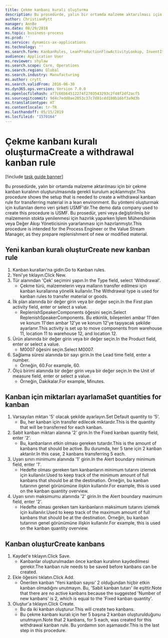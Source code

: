 ```yaml
---
title: Çekme kanbanı kuralı oluşturma
description: Bu prosedürde, yalın bir ortamda malzeme aktarılması için bir çekme kanban kuralının oluşturulmasında gerekli kurulum açıklanmıştır.
author: ChristianRytt
manager: AnnBe
ms.date: 08/29/2018
ms.topic: business-process
ms.prod: ''
ms.service: dynamics-ax-applications
ms.technology: ''
ms.search.form: KanbanRules, LeanProductionFlowActivityLookup, InventItemIdLookupSimple, UnitOfMeasureLookup, KanbanCreate
audience: Application User
ms.reviewer: shylaw
ms.search.scope: Core, Operations
ms.search.region: Global
ms.search.industry: Manufacturing
ms.author: crytt
ms.search.validFrom: 2016-06-30
ms.dyn365.ops.version: Version 7.0.0
ms.openlocfilehash: a77c66b64512274f2703543293c2f48f2df2acf5
ms.sourcegitcommit: 9d4c7edd0ae2053c37c7d81cdd180b16bf3a9d3b
ms.translationtype: HT
ms.contentlocale: tr-TR
ms.lasthandoff: 05/15/2019
ms.locfileid: "1570164"
---
```

# <a name="create-a-withdrawal-kanban-rule"></a><span data-ttu-id="e5f81-103">Çekme kanbanı kuralı oluşturma</span><span class="sxs-lookup"><span data-stu-id="e5f81-103">Create a withdrawal kanban rule</span></span>

[!include [task guide banner](../../includes/task-guide-banner.md)]

<span data-ttu-id="e5f81-104">Bu prosedürde, yalın bir ortamda malzeme aktarılması için bir çekme kanban kuralının oluşturulmasında gerekli kurulum açıklanmıştır.</span><span class="sxs-lookup"><span data-stu-id="e5f81-104">This procedure shows the setup that is needed to create a withdrawal kanban rule for transferring material in a lean environment.</span></span> <span data-ttu-id="e5f81-105">Bu yöntemi oluşturmak için kullanılan demo veri şirketi USMF'dir.</span><span class="sxs-lookup"><span data-stu-id="e5f81-105">The demo data company used to create this procedure is USMF.</span></span> <span data-ttu-id="e5f81-106">Bu prosedür, yeni veya değiştirilmiş bir malzemenin stokta yenilenmesi için hazırlık yaparken İşlem Mühendisinin veya Değer Akışı Yöneticisinin yararlanması için hazırlanmıştır.</span><span class="sxs-lookup"><span data-stu-id="e5f81-106">This procedure is intended for the Process Engineer or the Value Stream Manager, as they prepare replenishment of new or modified material.</span></span>


## <a name="create-new-kanban-rule"></a><span data-ttu-id="e5f81-107">Yeni kanban kuralı oluştur</span><span class="sxs-lookup"><span data-stu-id="e5f81-107">Create new kanban rule</span></span>
1. <span data-ttu-id="e5f81-108">Kanban kuralları'na gidin.</span><span class="sxs-lookup"><span data-stu-id="e5f81-108">Go to Kanban rules.</span></span>
2. <span data-ttu-id="e5f81-109">Yeni'ye tıklayın.</span><span class="sxs-lookup"><span data-stu-id="e5f81-109">Click New.</span></span>
3. <span data-ttu-id="e5f81-110">Tür alanından 'Çek' seçimini yapın.</span><span class="sxs-lookup"><span data-stu-id="e5f81-110">In the Type field, select 'Withdrawal'.</span></span>
    * <span data-ttu-id="e5f81-111">Çekme türü, malzemelerin veya malların transfer edilmesi için kanban kurallarına yönelik kullanılır.</span><span class="sxs-lookup"><span data-stu-id="e5f81-111">The Withdrawal type is used for kanban rules to transfer material or goods.</span></span>  
4. <span data-ttu-id="e5f81-112">İlk plan alanında bir değer girin veya bir değer seçin.</span><span class="sxs-lookup"><span data-stu-id="e5f81-112">In the First plan activity field, enter or select a value.</span></span>
    * <span data-ttu-id="e5f81-113">ReplenishSpeakerComponents öğesini seçin.</span><span class="sxs-lookup"><span data-stu-id="e5f81-113">Select ReplenishSpeakerComponents.</span></span>   <span data-ttu-id="e5f81-114">Bu etkinlik, bileşenleri ambar 11'den ve konum 11'den ambar 12'ye ve konum 12'ye taşıyacak şekilde ayarlanır.</span><span class="sxs-lookup"><span data-stu-id="e5f81-114">This activity is set up to move components from warehouse 11, location 11 to warehouse 12, and location 12.</span></span>  
5. <span data-ttu-id="e5f81-115">Ürün alanında bir değer girin veya bir değer seçin.</span><span class="sxs-lookup"><span data-stu-id="e5f81-115">In the Product field, enter or select a value.</span></span>
    * <span data-ttu-id="e5f81-116">M0007 öğesini seçin.</span><span class="sxs-lookup"><span data-stu-id="e5f81-116">Select M0007.</span></span>  
6. <span data-ttu-id="e5f81-117">Sağlama süresi alanında bir sayı girin.</span><span class="sxs-lookup"><span data-stu-id="e5f81-117">In the Lead time field, enter a number.</span></span>
    * <span data-ttu-id="e5f81-118">Örneğin, 60.</span><span class="sxs-lookup"><span data-stu-id="e5f81-118">For example, 60.</span></span>  
7. <span data-ttu-id="e5f81-119">Ölçü birimi alanında bir değer girin veya bir değer seçin.</span><span class="sxs-lookup"><span data-stu-id="e5f81-119">In the Unit of measure field, enter or select a value.</span></span>
    * <span data-ttu-id="e5f81-120">Örneğin, Dakikalar.</span><span class="sxs-lookup"><span data-stu-id="e5f81-120">For example, Minutes.</span></span>  

## <a name="set-quantities-for-kanban"></a><span data-ttu-id="e5f81-121">Kanban için miktarları ayarlama</span><span class="sxs-lookup"><span data-stu-id="e5f81-121">Set quantities for kanban</span></span>
1. <span data-ttu-id="e5f81-122">Varsayılan mktarı '5' olacak şekilde ayarlayın.</span><span class="sxs-lookup"><span data-stu-id="e5f81-122">Set Default quantity to '5'.</span></span>
    * <span data-ttu-id="e5f81-123">Bu, her kanban için transfer edilecek miktardır.</span><span class="sxs-lookup"><span data-stu-id="e5f81-123">This is the quantity that will be transferred for each kanban.</span></span>  
2. <span data-ttu-id="e5f81-124">Sabit kanban miktarı alanına '2' girin.</span><span class="sxs-lookup"><span data-stu-id="e5f81-124">In the Fixed kanban quantity field, enter '2'.</span></span>
    * <span data-ttu-id="e5f81-125">Bu, kanbanların etkin olması gereken tutardır.</span><span class="sxs-lookup"><span data-stu-id="e5f81-125">This is the amount of kanbans that should be active.</span></span> <span data-ttu-id="e5f81-126">Bu durumda, her 5 tane için 2 kanban aktarılır.</span><span class="sxs-lookup"><span data-stu-id="e5f81-126">In this case, 2 kanbans transferring 5 each.</span></span>  
3. <span data-ttu-id="e5f81-127">Uyarı sınırı minimumı alanında '1' girin.</span><span class="sxs-lookup"><span data-stu-id="e5f81-127">In the Alert boundary minimum field, enter '1'.</span></span>
    * <span data-ttu-id="e5f81-128">Hedefte olması gereken tam kanbanların minimum tutarını izlemek için kullanılır.</span><span class="sxs-lookup"><span data-stu-id="e5f81-128">Used to keep track of the minimum amount of full kanbans that should be at the destination.</span></span> <span data-ttu-id="e5f81-129">Örneğin, bu kanban tutarının genel görünümüne ilişkin kullanılır.</span><span class="sxs-lookup"><span data-stu-id="e5f81-129">For example, this is used on the kanban quantity overview.</span></span>  
4. <span data-ttu-id="e5f81-130">Uyarı sınırı maksimumu alanında '2' girin.</span><span class="sxs-lookup"><span data-stu-id="e5f81-130">In the Alert boundary maximum field, enter '2'.</span></span>
    * <span data-ttu-id="e5f81-131">Hedefte olması gereken tam kanbanların maksimum tutarını izlemek için kullanılır.</span><span class="sxs-lookup"><span data-stu-id="e5f81-131">Used to keep track of the maximum amount of full kanbans that should be at the destination.</span></span> <span data-ttu-id="e5f81-132">Örneğin, bu kanban tutarının genel görünümüne ilişkin kullanılır.</span><span class="sxs-lookup"><span data-stu-id="e5f81-132">For example, this is used on the kanban quantity overview.</span></span>  

## <a name="create-kanbans"></a><span data-ttu-id="e5f81-133">Kanban oluştur</span><span class="sxs-lookup"><span data-stu-id="e5f81-133">Create kanbans</span></span>
1. <span data-ttu-id="e5f81-134">Kaydet'e tıklayın.</span><span class="sxs-lookup"><span data-stu-id="e5f81-134">Click Save.</span></span>
    * <span data-ttu-id="e5f81-135">Kanbanlar oluşturulmadan önce kanban kuralının kaydedilmesi gerekir.</span><span class="sxs-lookup"><span data-stu-id="e5f81-135">The kanban rule needs to be saved before kanbans can be created.</span></span>  
2. <span data-ttu-id="e5f81-136">Ekle öğesini tıklatın.</span><span class="sxs-lookup"><span data-stu-id="e5f81-136">Click Add.</span></span>
    * <span data-ttu-id="e5f81-137">Önerilen kanban 'Yeni kanban sayısı' 2 olduğundan hiçbir etkin kanban olmadığını unutmayın. Bu, 'Sabit kanban tutarı' ile eşittir.</span><span class="sxs-lookup"><span data-stu-id="e5f81-137">Note that there are no active kanbans because the suggested 'Number of new kanbans' is 2, which is equal to the 'Fixed kanban quantity'.</span></span>  
3. <span data-ttu-id="e5f81-138">Oluştur'a tıklayın.</span><span class="sxs-lookup"><span data-stu-id="e5f81-138">Click Create.</span></span>
    * <span data-ttu-id="e5f81-139">Bu da iki kanban oluşturur.</span><span class="sxs-lookup"><span data-stu-id="e5f81-139">This will create two kanbans.</span></span>  
    * <span data-ttu-id="e5f81-140">Bu çekme kanbanı kuralı için her 5 başına 2 kanban oluşturulduğunu unutmayın.</span><span class="sxs-lookup"><span data-stu-id="e5f81-140">Note that 2 kanbans, for 5 each, was created for this withdrawal kanban rule.</span></span>  <span data-ttu-id="e5f81-141">Bu yordamın son aşamasıdır.</span><span class="sxs-lookup"><span data-stu-id="e5f81-141">This is the last step in this procedure.</span></span>  


